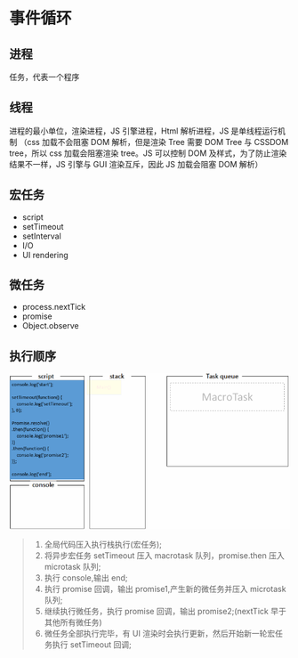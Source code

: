<!--
 * @Author: your name
 * @Date: 2021-04-29 09:17:04
 * @LastEditTime: 2021-06-28 14:51:06
 * @LastEditors: Please set LastEditors
 * @Description: In User Settings Edit
 * @FilePath: \vue-note\ES6\eventloop.md
-->

# 事件循环

## 进程

任务，代表一个程序

## 线程

进程的最小单位，渲染进程，JS 引擎进程，Html 解析进程，JS 是单线程运行机制
（css 加载不会阻塞 DOM 解析，但是渲染 Tree 需要 DOM Tree 与 CSSDOM tree，所以 css 加载会阻塞渲染 tree。JS 可以控制 DOM 及样式，为了防止渲染结果不一样，JS 引擎与 GUI 渲染互斥，因此 JS 加载会阻塞 DOM 解析）

## 宏任务

- script
- setTimeout
- setInterval
- I/O
- UI rendering

## 微任务

- process.nextTick
- promise
- Object.observe

## 执行顺序

![eventloop](./../img/eventloop.gif)

> 1. 全局代码压入执行栈执行(宏任务);
> 2. 将异步宏任务 setTimeout 压入 macrotask 队列，promise.then 压入 microtask 队列;
> 3. 执行 console,输出 end;
> 4. 执行 promise 回调，输出 promise1,产生新的微任务并压入 microtask 队列;
> 5. 继续执行微任务，执行 promise 回调，输出 promise2;(nextTick 早于其他所有微任务)
> 6. 微任务全部执行完毕，有 UI 渲染时会执行更新，然后开始新一轮宏任务执行 setTimeout 回调;
